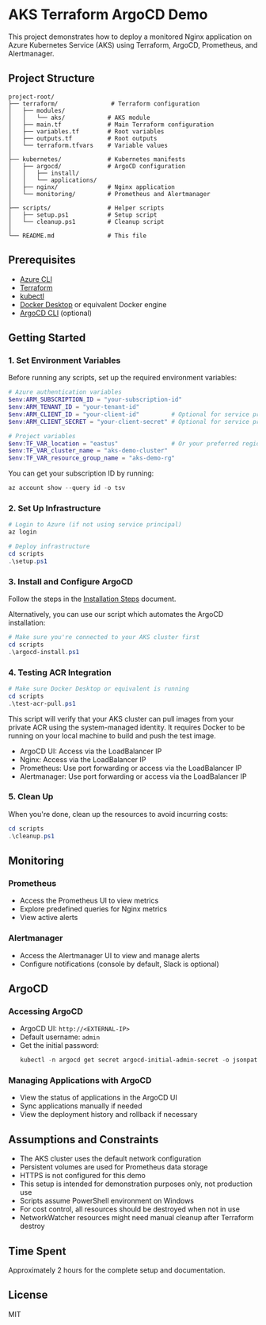# AKS Terraform ArgoCD Demo

This project demonstrates how to deploy a monitored Nginx application on Azure Kubernetes Service (AKS) using Terraform, ArgoCD, Prometheus, and Alertmanager.

## Project Structure

```
project-root/
├── terraform/               # Terraform configuration
│   ├── modules/
│   │   └── aks/            # AKS module
│   ├── main.tf             # Main Terraform configuration
│   ├── variables.tf        # Root variables
│   ├── outputs.tf          # Root outputs
│   └── terraform.tfvars    # Variable values
│
├── kubernetes/             # Kubernetes manifests
│   ├── argocd/             # ArgoCD configuration
│   │   ├── install/
│   │   └── applications/
│   ├── nginx/              # Nginx application
│   └── monitoring/         # Prometheus and Alertmanager
│
├── scripts/                # Helper scripts
│   ├── setup.ps1           # Setup script
│   └── cleanup.ps1         # Cleanup script
│
└── README.md               # This file
```

## Prerequisites

- [Azure CLI](https://docs.microsoft.com/en-us/cli/azure/install-azure-cli)
- [Terraform](https://www.terraform.io/downloads.html)
- [kubectl](https://kubernetes.io/docs/tasks/tools/install-kubectl/)
- [Docker Desktop](https://www.docker.com/products/docker-desktop) or equivalent Docker engine
- [ArgoCD CLI](https://argo-cd.readthedocs.io/en/stable/cli_installation/) (optional)

## Getting Started

### 1. Set Environment Variables

Before running any scripts, set up the required environment variables:

```powershell
# Azure authentication variables
$env:ARM_SUBSCRIPTION_ID = "your-subscription-id"
$env:ARM_TENANT_ID = "your-tenant-id"
$env:ARM_CLIENT_ID = "your-client-id"         # Optional for service principal
$env:ARM_CLIENT_SECRET = "your-client-secret" # Optional for service principal

# Project variables
$env:TF_VAR_location = "eastus"               # Or your preferred region
$env:TF_VAR_cluster_name = "aks-demo-cluster"
$env:TF_VAR_resource_group_name = "aks-demo-rg"
```

You can get your subscription ID by running:
```powershell
az account show --query id -o tsv
```

### 2. Set Up Infrastructure

```powershell
# Login to Azure (if not using service principal)
az login

# Deploy infrastructure
cd scripts
.\setup.ps1
```

### 3. Install and Configure ArgoCD

Follow the steps in the [Installation Steps](./installation-steps.md) document.

Alternatively, you can use our script which automates the ArgoCD installation:

```powershell
# Make sure you're connected to your AKS cluster first
cd scripts
.\argocd-install.ps1
```

### 4. Testing ACR Integration

```powershell
# Make sure Docker Desktop or equivalent is running
cd scripts
.\test-acr-pull.ps1
```

This script will verify that your AKS cluster can pull images from your private ACR using the system-managed identity. It requires Docker to be running on your local machine to build and push the test image.

- ArgoCD UI: Access via the LoadBalancer IP
- Nginx: Access via the LoadBalancer IP
- Prometheus: Use port forwarding or access via the LoadBalancer IP
- Alertmanager: Use port forwarding or access via the LoadBalancer IP

### 5. Clean Up

When you're done, clean up the resources to avoid incurring costs:

```powershell
cd scripts
.\cleanup.ps1
```

## Monitoring

### Prometheus

- Access the Prometheus UI to view metrics
- Explore predefined queries for Nginx metrics
- View active alerts

### Alertmanager

- Access the Alertmanager UI to view and manage alerts
- Configure notifications (console by default, Slack is optional)

## ArgoCD

### Accessing ArgoCD

- ArgoCD UI: `http://<EXTERNAL-IP>`
- Default username: `admin`
- Get the initial password: 
  ```powershell
  kubectl -n argocd get secret argocd-initial-admin-secret -o jsonpath="{.data.password}" | [System.Text.Encoding]::UTF8.GetString([System.Convert]::FromBase64String($password))
  ```

### Managing Applications with ArgoCD

- View the status of applications in the ArgoCD UI
- Sync applications manually if needed
- View the deployment history and rollback if necessary

## Assumptions and Constraints

- The AKS cluster uses the default network configuration
- Persistent volumes are used for Prometheus data storage
- HTTPS is not configured for this demo
- This setup is intended for demonstration purposes only, not production use
- Scripts assume PowerShell environment on Windows
- For cost control, all resources should be destroyed when not in use
- NetworkWatcher resources might need manual cleanup after Terraform destroy

## Time Spent

Approximately 2 hours for the complete setup and documentation.

## License

MIT